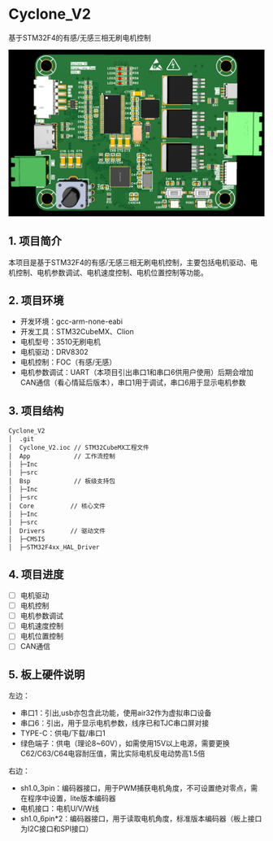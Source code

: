 # Cyclone_V2
基于STM32F4的有感/无感三相无刷电机控制

![正面](https://github.com/CJstu/Cyclone_V2/blob/master/%E6%AD%A3%E9%9D%A2.png)

## 1. 项目简介
本项目是基于STM32F4的有感/无感三相无刷电机控制，主要包括电机驱动、电机控制、电机参数调试、电机速度控制、电机位置控制等功能。
## 2. 项目环境
- 开发环境：gcc-arm-none-eabi
- 开发工具：STM32CubeMX、Clion
- 电机型号：3510无刷电机
- 电机驱动：DRV8302
- 电机控制：FOC（有感/无感）
- 电机参数调试：UART（本项目引出串口1和串口6供用户使用）后期会增加CAN通信（看心情延后版本），串口1用于调试，串口6用于显示电机参数
## 3. 项目结构
```
Cyclone_V2
│  .git
│  Cyclone_V2.ioc // STM32CubeMX工程文件
│  App            // 工作流控制
│  ├─Inc
│  ├─src
│  Bsp            // 板级支持包
│  ├─Inc
│  ├─src
│  Core          // 核心文件
│  ├─Inc
│  ├─src
│  Drivers       // 驱动文件
│  ├─CMSIS
│  ├─STM32F4xx_HAL_Driver
```
## 4. 项目进度
- [ ] 电机驱动
- [ ] 电机控制
- [ ] 电机参数调试
- [ ] 电机速度控制
- [ ] 电机位置控制
- [ ] CAN通信

## 5. 板上硬件说明
左边：
- 串口1：引出,usb亦包含此功能，使用air32作为虚拟串口设备
- 串口6：引出，用于显示电机参数，线序已和TJC串口屏对接
- TYPE-C：供电/下载/串口1
- 绿色端子：供电（理论8~60V），如需使用15V以上电源，需要更换C62/C63/C64电容耐压值，需比实际电机反电动势高1.5倍

右边：
- sh1.0_3pin：编码器接口，用于PWM捕获电机角度，不可设置绝对零点，需在程序中设置，lite版本编码器
- 电机接口：电机U/V/W线
- sh1.0_6pin*2：编码器接口，用于读取电机角度，标准版本编码器（板上接口为I2C接口和SPI接口）


